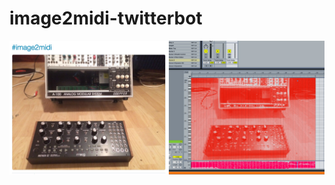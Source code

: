# image2midi-twitterbot
![screen shot ](https://github.com/arnipluseinn/image2midi-twitterbot/raw/master/i2m.jpg)
